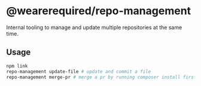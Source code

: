 # @wearerequired/repo-management

Internal tooling to manage and update multiple repositories at the same time.

## Usage

```bash
npm link
repo-management update-file # update and commit a file
repo-management merge-pr # merge a pr by running composer install first
```
